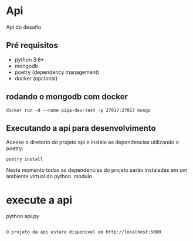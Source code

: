 # Api

Api do desafio 

## Pré requisitos

- python 3.6+ 
- mongodb 
- poetry (dependency management)
- docker (opcional)

## rodando o mongodb com docker

```
docker run -d --name pipa-dev-test -p 27017:27017 mongo

```

## Executando a api para desenvolvimento

Acesse o diretorio do projeto api e instale as dependencias utilizando o poetry:

```
poetry install

```

Neste momento todas as dependencias do projeto serão instaladas em um ambiente virtual do python. 
modulo

# execute a api
python api.py

```

O projeto da api estara disponivel em http://localhost:5000







